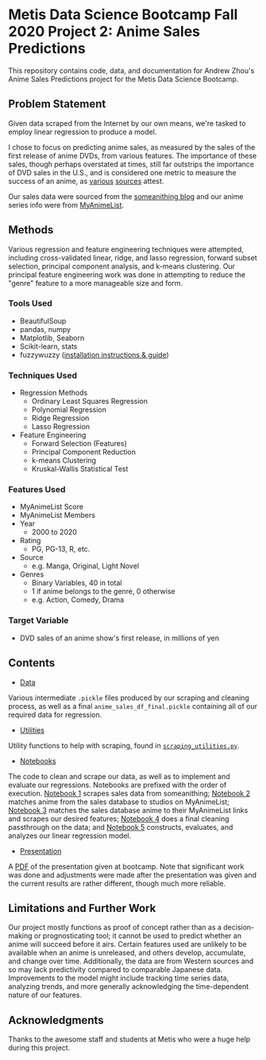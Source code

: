 # Metis Data Science Bootcamp Fall 2020 Project 2: Anime Sales Predictions

This repository contains code, data, and documentation for Andrew Zhou's Anime Sales Predictions project for the Metis Data Science Bootcamp.

## Problem Statement

Given data scraped from the Internet by our own means, we're tasked to employ linear regression to produce a model.

I chose to focus on predicting anime sales, as measured by the sales of the first release of anime DVDs, from various features. The importance of these sales, though perhaps overstated at times, still far outstrips the importance of DVD sales in the U.S., and is considered one metric to measure the success of an anime, as [various](https://www.animenewsnetwork.com/feature/2012-03-07) [sources](https://www.someanithing.com/sales-faqguide) attest.

Our sales data were sourced from the [someanithing blog](https://www.someanithing.com/series-data-quick-view) and our anime series info were from [MyAnimeList](https://myanimelist.net/).

## Methods

Various regression and feature engineering techniques were attempted, including cross-validated linear, ridge, and lasso regression, forward subset selection, principal component analysis, and k-means clustering. Our principal feature engineering work was done in attempting to reduce the "genre" feature to a more manageable size and form.

### Tools Used

* BeautifulSoup
* pandas, numpy
* Matplotlib, Seaborn
* Scikit-learn, stats
* fuzzywuzzy ([installation instructions & guide](https://towardsdatascience.com/how-to-do-fuzzy-matching-in-python-pandas-dataframe-6ce3025834a6))

### Techniques Used

* Regression Methods
    * Ordinary Least Squares Regression
    * Polynomial Regression
    * Ridge Regression
    * Lasso Regression
* Feature Engineering
    * Forward Selection (Features)
    * Principal Component Reduction
    * k-means Clustering
    * Kruskal-Wallis Statistical Test

### Features Used

* MyAnimeList Score
* MyAnimeList Members
* Year
    * 2000 to 2020
* Rating
    * PG, PG-13, R, etc.
* Source
    * e.g. Manga, Original, Light Novel
* Genres
    * Binary Variables, 40 in total
    * 1 if anime belongs to the genre, 0 otherwise
    * e.g. Action, Comedy, Drama

### Target Variable

* DVD sales of an anime show's first release, in millions of yen

## Contents

* [Data](data)

Various intermediate `.pickle` files produced by our scraping and cleaning process, as well as a final `anime_sales_df_final.pickle` containing all of our required data for regression.

* [Utilities](utilities)

Utility functions to help with scraping, found in [`scraping_utilities.py`](utilities/scraping_utilities.py).

* [Notebooks](notebooks)

The code to clean and scrape our data, as well as to implement and evaluate our regressions. Notebooks are prefixed with the order of execution. [Notebook 1](notebooks/1_scrape_anime_sales.ipynb) scrapes sales data from someanithing; [Notebook 2](notebooks/2_match_anime_to_studio.ipynb) matches anime from the sales database to studios on MyAnimeList; [Notebook 3](notebooks/3_scrape_mal_anime_info.ipynb) matches the sales database anime to their MyAnimeList links and scrapes our desired features; [Notebook 4](notebooks/4_final_clean.ipynb) does a final cleaning passthrough on the data; and [Notebook 5](notebooks/5_regression.ipynb) constructs, evaluates, and analyzes our linear regression model.

* [Presentation](presentation)

A [PDF](presentation/project_two_presentation_zhou_andrew.pdf) of the presentation given at bootcamp. Note that significant work was done and adjustments were made after the presentation was given and the current results are rather different, though much more reliable.

## Limitations and Further Work

Our project mostly functions as proof of concept rather than as a decision-making or prognosticating tool; it cannot be used to predict whether an anime will succeed before it airs. Certain features used are unlikely to be available when an anime is unreleased, and others develop, accumulate, and change over time. Additionally, the data are from Western sources and so may lack predictivity compared to comparable Japanese data. Improvements to the model might include tracking time series data, analyzing trends, and more generally acknowledging the time-dependent nature of our features.

## Acknowledgments

Thanks to the awesome staff and students at Metis who were a huge help during this project.